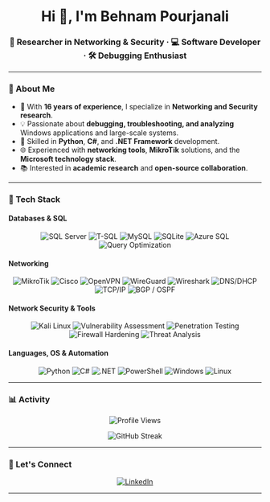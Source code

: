 <!-- Hero -->
<h1 align="center">Hi 👋, I'm Behnam Pourjanali</h1>
<h3 align="center">🔬 Researcher in Networking & Security · 💻 Software Developer · 🛠️ Debugging Enthusiast</h3>

---

### 🌌 About Me
- 🧭 With **16 years of experience**, I specialize in **Networking and Security research**.  
- 💡 Passionate about **debugging, troubleshooting, and analyzing** Windows applications and large-scale systems.  
- 🐍 Skilled in **Python**, **C#**, and **.NET Framework** development.  
- 🌐 Experienced with **networking tools**, **MikroTik** solutions, and the **Microsoft technology stack**.  
- 📚 Interested in **academic research** and **open-source collaboration**.  

---

### 🔧 Tech Stack

#### Databases & SQL
<p align="center">
  <img alt="SQL Server" src="https://img.shields.io/badge/SQL%20Server-CC2927?style=flat&logo=Microsoft%20SQL%20Server&logoColor=white" />
  <img alt="T-SQL" src="https://img.shields.io/badge/T--SQL-CC2927?style=flat&logo=Microsoft%20SQL%20Server&logoColor=white" />
  <img alt="MySQL" src="https://img.shields.io/badge/MySQL-4479A1?style=flat&logo=mysql&logoColor=white" />
  <img alt="SQLite" src="https://img.shields.io/badge/SQLite-003B57?style=flat&logo=sqlite&logoColor=white" />
  <img alt="Azure SQL" src="https://img.shields.io/badge/Azure%20SQL-0078D4?style=flat&logo=microsoftazure&logoColor=white" />
  <img alt="Query Optimization" src="https://img.shields.io/badge/Query%20Optimization-0A0A0A?style=flat&logo=sqlite&logoColor=white" />
</p>

#### Networking
<p align="center">
  <img alt="MikroTik" src="https://img.shields.io/badge/MikroTik-FFCC33?style=flat&logo=mikrotik&logoColor=black" />
  <img alt="Cisco" src="https://img.shields.io/badge/Cisco-1BA0D7?style=flat&logo=cisco&logoColor=white" />
  <img alt="OpenVPN" src="https://img.shields.io/badge/OpenVPN-EA7E20?style=flat&logo=openvpn&logoColor=white" />
  <img alt="WireGuard" src="https://img.shields.io/badge/WireGuard-88171A?style=flat&logo=wireguard&logoColor=white" />
  <img alt="Wireshark" src="https://img.shields.io/badge/Wireshark-1679A7?style=flat&logo=wireshark&logoColor=white" />
  <img alt="DNS/DHCP" src="https://img.shields.io/badge/DNS%20%2F%20DHCP-0A0A0A?style=flat&logo=cloudflare&logoColor=white" />
  <img alt="TCP/IP" src="https://img.shields.io/badge/TCP%2FIP-0A0A0A?style=flat&logo=gnometerminal&logoColor=white" />
  <img alt="BGP / OSPF" src="https://img.shields.io/badge/BGP%20%2F%20OSPF-0A0A0A?style=flat&logo=router&logoColor=white" />
</p>

#### Network Security & Tools
<p align="center">
  <img alt="Kali Linux" src="https://img.shields.io/badge/Kali%20Linux-557C94?style=flat&logo=kalilinux&logoColor=white" />
  <img alt="Vulnerability Assessment" src="https://img.shields.io/badge/Vulnerability%20Assessment-0A0A0A?style=flat&logo=cve&logoColor=white" />
  <img alt="Penetration Testing" src="https://img.shields.io/badge/Penetration%20Testing-0A0A0A?style=flat&logo=kalilinux&logoColor=white" />
  <img alt="Firewall Hardening" src="https://img.shields.io/badge/Firewall%20Hardening-0A0A0A?style=flat&logo=fortinet&logoColor=white" />
  <img alt="Threat Analysis" src="https://img.shields.io/badge/Threat%20Analysis-0A0A0A?style=flat&logo=virustotal&logoColor=white" />
</p>

#### Languages, OS & Automation
<p align="center">
  <img alt="Python" src="https://img.shields.io/badge/Python-3776AB?style=flat&logo=python&logoColor=white" />
  <img alt="C#" src="https://img.shields.io/badge/C%23-239120?style=flat&logo=csharp&logoColor=white" />
  <img alt=".NET" src="https://img.shields.io/badge/.NET-512BD4?style=flat&logo=dotnet&logoColor=white" />
  <img alt="PowerShell" src="https://img.shields.io/badge/PowerShell-5391FE?style=flat&logo=powershell&logoColor=white" />
  <img alt="Windows" src="https://img.shields.io/badge/Windows-0078D6?style=flat&logo=windows&logoColor=white" />
  <img alt="Linux" src="https://img.shields.io/badge/Linux-FCC624?style=flat&logo=linux&logoColor=black" />
</p>

---

### 📊 Activity
<p align="center">
  <img alt="Profile Views" src="https://komarev.com/ghpvc/?username=pourjanali&style=flat-square&color=lightgray&label=Views" />
</p>

<p align="center">
  <img
    alt="GitHub Streak"
    src="https://streak-stats.demolab.com?user=pourjanali&theme=github-dark-dimmed&hide_border=true&date_format=n%2Fj%5B%2FY%5D&background=00000000"
  />
</p>

---

### 🤝 Let's Connect
<p align="center">
  <a href="https://www.linkedin.com/in/behnam-pourjanali/">
    <img alt="LinkedIn" src="https://img.shields.io/badge/LinkedIn-0A66C2?style=flat&logo=linkedin&logoColor=white" />
  </a>
</p>

---
